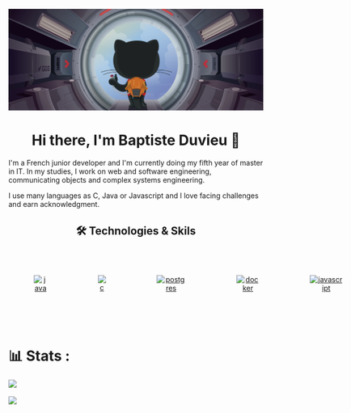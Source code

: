 ![](header.png)

<h1 align="center">Hi there, I'm Baptiste Duvieu 👋</h1>

I'm a French junior developer and I'm currently doing my fifth year of master in IT. In my studies, I work on web and software engineering, communicating objects and complex systems engineering.

I use many languages as C, Java or Javascript and I love facing challenges and earn acknowledgment.

<h2 align="center">🛠 Technologies & Skils</h2>

<div align="center" style="display: flex; justify-content: space-between;">
    <a href="">
        <img src="https://cdn.jsdelivr.net/gh/devicons/devicon/icons/java/java-original.svg"
            alt="java" width="54" height="54" style="vertical-align:top; margin:50px;">
    </a>
    <a href="">
        <img src="https://cdn.jsdelivr.net/gh/devicons/devicon/icons/c/c-original.svg"
            alt="c" width="54" height="54" style="vertical-align:top; margin:50px;">
    </a>
    <a href="">
        <img src="https://cdn.jsdelivr.net/gh/devicons/devicon/icons/postgresql/postgresql-original-wordmark.svg"
            width="54" height="54" alt="postgres" style="vertical-align:top; margin:50px">
    </a>
    <a href="https://hub.docker.com/">
        <img src="https://cdn.jsdelivr.net/gh/devicons/devicon/icons/docker/docker-original-wordmark.svg" width="54"
            height="54" alt="docker" style="vertical-align:top; margin:50px">
    </a>
    <a href="">
        <img src="https://cdn.jsdelivr.net/gh/devicons/devicon/icons/javascript/javascript-original.svg" width="54"
            height="54" alt="javascript" style="vertical-align:top; margin:50px">
    </a>
    <a href="">
        <img src="https://cdn.jsdelivr.net/gh/devicons/devicon/icons/react/react-original.svg"
            alt="react" width="54" height="54" style="vertical-align:top; margin:50px;">
    </a>
    <a href="">
        <img src="https://cdn.jsdelivr.net/gh/devicons/devicon/icons/ansible/ansible-original.svg"
            alt="ansible" width="54" height="54" style="vertical-align:top; margin:50px;">
    </a>
</div>

<br/>

# 📊 Stats :
![](https://github-readme-stats.vercel.app/api/top-langs/?username=db200253&layout=compact)

![](https://github-readme-stats.vercel.app/api?username=db200253&show_icons=true&theme=dark)
